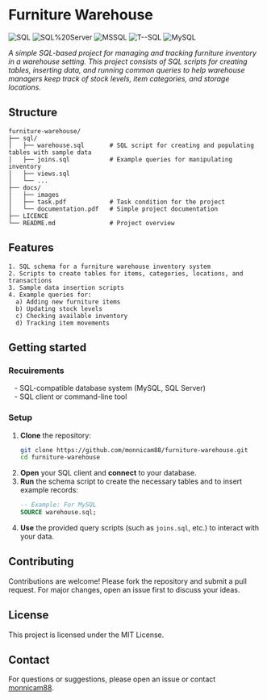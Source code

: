 # Furniture Warehouse

![SQL](https://img.shields.io/badge/SQL-Database-lightpurple?style=flat-square) ![SQL%20Server](https://img.shields.io/badge/SQL%20Server-Microsoft-orange?style=flat-square) ![MSSQL](https://img.shields.io/badge/MSSQL-Server-CC2927?style=flat-square) ![T--SQL](https://img.shields.io/badge/Language-T--SQL-blue?style=flat-square) ![MySQL](https://img.shields.io/badge/MySQL-Database-yellow?style=flat-square)

*A simple SQL-based project for managing and tracking furniture inventory in a warehouse setting. This project consists of SQL scripts for creating tables, inserting data, and running common queries to help warehouse managers keep track of stock levels, item categories, and storage locations.*

## Structure

```
furniture-warehouse/
├── sql/
│   ├── warehouse.sql       # SQL script for creating and populating tables with sample data
│   ├── joins.sql           # Example queries for manipulating inventory
│   ├── views.sql
│   └── ...    
├── docs/                     
│   ├── images
│   ├── task.pdf            # Task condition for the project
│   └── documentation.pdf   # Simple project documentation 
├── LICENCE        
└── README.md               # Project overview
```

## Features
```
1. SQL schema for a furniture warehouse inventory system
2. Scripts to create tables for items, categories, locations, and transactions
3. Sample data insertion scripts
4. Example queries for:  
  a) Adding new furniture items  
  b) Updating stock levels  
  c) Checking available inventory  
  d) Tracking item movements
```

## Getting started
### Recuirements
&nbsp;&nbsp; - SQL-compatible database system (MySQL, SQL Server)  
&nbsp;&nbsp; - SQL client or command-line tool

### Setup
1. **Clone** the repository:
    ```bash
    git clone https://github.com/monnicam88/furniture-warehouse.git
    cd furniture-warehouse
    ```
2. **Open** your SQL client and **connect** to your database.
3. **Run** the schema script to create the necessary tables and to insert example records:
    ```sql
    -- Example: For MySQL
    SOURCE warehouse.sql;
    ```
4. **Use** the provided query scripts (such as `joins.sql`, etc.) to interact with your data.

## Contributing
Contributions are welcome! Please fork the repository and submit a pull request. For major changes, open an issue first to discuss your ideas.

## License
This project is licensed under the MIT License.

## Contact
For questions or suggestions, please open an issue or contact [monnicam88](https://github.com/monnicam88).
